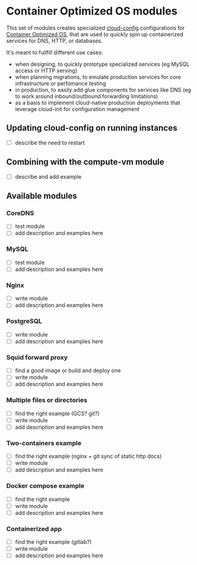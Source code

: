 # Container Optimized OS modules

This set of modules creates specialized [cloud-config](https://cloud.google.com/container-optimized-os/docs/how-to/run-container-instance#starting_a_docker_container_via_cloud-config) configurations for [Container Optimized OS](https://cloud.google.com/container-optimized-os/docs), that are used to quickly spin up containerized services for DNS, HTTP, or databases.

It's meant to fullfill different use cases:

- when designing, to quickly prototype specialized services (eg MySQL access or HTTP serving)
- when planning migrations, to emulate production services for core infrastructure or perfomance testing
- in production, to easily add glue components for services like DNS (eg to work around inbound/outbound forwarding limitations)
- as a basis to implement cloud-native production deployments that leverage cloud-init for configuration management

## Updating cloud-config on running instances

- [ ] describe the need to restart

## Combining with the compute-vm module

- [ ] describe and add example

## Available modules

### CoreDNS

- [ ] test module
- [ ] add description and examples here

### MySQL

- [ ] test module
- [ ] add description and examples here

### Nginx

- [ ] write module
- [ ] add description and examples here

### PostgreSQL

- [ ] write module
- [ ] add description and examples here

### Squid forward proxy

- [ ] find a good image or build and deploy one
- [ ] write module
- [ ] add description and examples here

### Multiple files or directories

- [ ] find the right example (GCS? git?)
- [ ] write module
- [ ] add description and examples here

### Two-containers example

- [ ] find the right example (nginx + git sync of static http docs)
- [ ] write module
- [ ] add description and examples here

### Docker compose example

- [ ] find the right example
- [ ] write module
- [ ] add description and examples here

### Containerized app

- [ ] find the right example (gitlab?)
- [ ] write module
- [ ] add description and examples here
